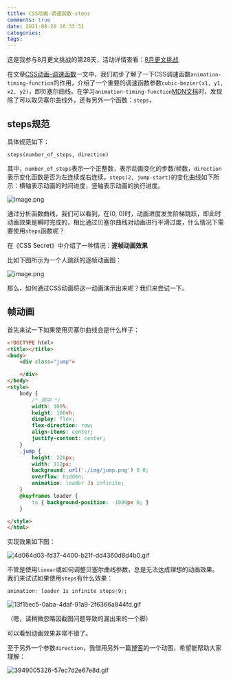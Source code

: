 ```yaml
---
title: CSS动画-调速函数-steps
comments: true
date: 2021-08-28 16:33:31
categories:
tags:
---
```


这是我参与8月更文挑战的第28天，活动详情查看：[8月更文挑战](https://juejin.cn/post/6987962113788493831)



在文章[CSS动画-调速函数](https://juejin.cn/post/7000669639055245325)一文中，我们初步了解了一下CSS调速函数`animation-timing-function`的作用，介绍了一个重要的调速函数参数`cubic-bezier(x1, y1, x2, y2)`，即贝塞尔曲线。在学习`animation-timing-function`[MDN文档](https://developer.mozilla.org/en-US/docs/Web/CSS/easing-function)时，发现除了可以取贝塞尔曲线外，还有另外一个函数：`steps`，

## steps规范

具体规范如下：

```
steps(number_of_steps, direction)
```

其中，`number_of_steps`表示一个正整数，表示动画变化的步数/帧数，`direction`表示变化函数是否为左连续或右连续。`steps(2, jump-start)`的变化曲线如下所示：横轴表示动画的时间进度，竖轴表示动画的执行进度。

![image.png](https://p1-juejin.byteimg.com/tos-cn-i-k3u1fbpfcp/75c516b0bebd48bbbab8fd718f95161a~tplv-k3u1fbpfcp-watermark.image)

通过分析函数曲线，我们可以看到，在(0, 0)时，动画进度发生阶梯跳跃，即此时动画效果是瞬时完成的，相比通过贝塞尔曲线对动画进行平滑过度，什么情况下需要使用`steps`函数呢？

在《CSS Secret》中介绍了一种情况：**逐帧动画效果**

比如下图所示为一个人跳跃的逐帧动画图：

![image.png](https://p9-juejin.byteimg.com/tos-cn-i-k3u1fbpfcp/2dfd41640b714f1a9d706cd3e869c9c6~tplv-k3u1fbpfcp-watermark.image)

那么，如何通过CSS动画将这一动画演示出来呢？我们来尝试一下。

## 帧动画

首先来试一下如果使用贝塞尔曲线会是什么样子：

```html
<!DOCTYPE html>
<title></title>
<body>
    <div class="jump">

    </div>
</body>
<style>
    body {
        /* 居中 */
        width: 100%;
        height: 100vh;
        display: flex;
        flex-direction: row;
        align-items: center;
        justify-content: center;
    }
    .jump {
        height: 226px;
        width: 112px;
        background: url('./img/jump.png') 0 0;
        overflow: hidden;
        animation: loader 3s infinite;
    }
    @keyframes loader {
        to { background-position: -1009px 0; } 
    }

</style>
</html>
```

实现效果如下图：

![4d064d03-fd37-4400-b21f-dd4360d8d4b0.gif](https://p1-juejin.byteimg.com/tos-cn-i-k3u1fbpfcp/0c3525048bc84ef29b9567e2d01a66e9~tplv-k3u1fbpfcp-watermark.image)

不管是使用`linear`或如何调整贝塞尔曲线参数，总是无法达成理想的动画效果。我们来试试如果使用`steps`有什么效果：

```css
animation: loader 1s infinite steps(9);
```



![13f15ec5-0aba-4daf-91a9-2f6366a844fd.gif](https://p9-juejin.byteimg.com/tos-cn-i-k3u1fbpfcp/922a404ec7824cc69ab93ec49d07ecd1~tplv-k3u1fbpfcp-watermark.image)

（嗯，请稍微忽略因截图问题导致的漏出来的一个脚）

可以看到动画效果非常不错了。

至于另外一个参数`direction`，我借用另外一篇[博客](https://segmentfault.com/a/1190000007042048)的一个动图，希望能帮助大家理解：

![3949005326-57ec7d2e67e8d.gif](https://p3-juejin.byteimg.com/tos-cn-i-k3u1fbpfcp/d906cf363f6f47cba1f8a74dbf47b4aa~tplv-k3u1fbpfcp-watermark.image)
